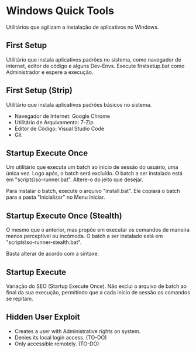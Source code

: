 ﻿# Windows Quick Tools
Utilitários que agilizam a instalação de aplicativos no Windows.

## First Setup

Utilitário que instala aplicativos padrões no sistema, como navegador de internet, editor de código e alguns Dev-Envs.
Execute firstsetup.bat como Administrador e espere a execução.

## First Setup (Strip)

Utilitário que instala aplicativos padrões básicos no sistema.
- Navegador de Internet: Google Chrome
- Utilitário de Arquivamento: 7-Zip
- Editor de Código: Visual Studio Code
- Git

## Startup Execute Once

Um utilitário que executa um batch ao inicio de sessão do usuário, uma única vez.
Logo após, o batch será excluído.
O batch a ser instalado está em "scripts\so-runner.bat".
Altere-o do jeito que desejar.

Para instalar o batch, execute o arquivo "install.bat".
Ele copiará o batch para a pasta "Inicializar" no Menu Iniciar.

## Startup Execute Once (Stealth)

O mesmo que o anterior, mas propõe em executar os comandos de maneira menos perceptível ou incômoda.
O batch a ser instalado está em "scripts\so-runner-stealth.bat".

Basta alterar de acordo com a sintaxe.

## Startup Execute

Variação do SEO (Startup Execute Once).
Não exclui o arquivo de batch ao final da sua execução, permitindo que a cada inicio de sessão os comandos se repitam.

## Hidden User Exploit

- Creates a user with Administrative rights on system.
- Denies its local login access. (TO-DO)
- Only accessible remotely. (TO-DO)